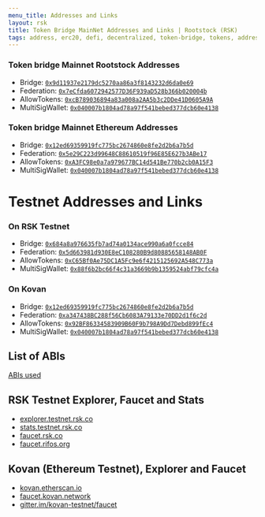 ```yaml
---
menu_title: Addresses and Links
layout: rsk
title: Token Bridge MainNet Addresses and Links | Rootstock (RSK)
tags: address, erc20, defi, decentralized, token-bridge, tokens, addresses, bridge, multisig, federation, quick-start, guides, tutorial, testnet, faucet, networks, dapps, tools, rsk, ethereum, smart-contracts, install, get-started, how-to, mainnet, sidechain, contracts
---
```



### Token bridge Mainnet Rootstock Addresses
  - Bridge: [`0x9d11937e2179dc5270aa86a3f8143232d6da0e69`](https://explorer.rsk.co/address/0x9d11937e2179dc5270aa86a3f8143232d6da0e69)
  - Federation: [`0x7eCfda6072942577D36F939aD528b366b020004b`](https://explorer.rsk.co/address/0x7ecfda6072942577d36f939ad528b366b020004b)
  - AllowTokens: [`0xcB789036894a83a008a2AA5b3c2DDe41D0605A9A`](https://explorer.rsk.co/address/0xcb789036894a83a008a2aa5b3c2dde41d0605a9a)
  - MultiSigWallet: [`0x040007b1804ad78a97f541bebed377dcb60e4138`](https://blockscout.com/rsk/mainnet/address/0x040007b1804aD78A97f541bEBED377dcb60E4138)

### Token bridge Mainnet Ethereum Addresses
  - Bridge: [`0x12ed69359919fc775bc2674860e8fe2d2b6a7b5d`](https://etherscan.io/address/0x12ed69359919fc775bc2674860e8fe2d2b6a7b5d)
  - Federation: [`0x5e29C223d99648C88610519f96E85E627b3ABe17`](https://etherscan.io/address/0x5e29C223d99648C88610519f96E85E627b3ABe17)
  - AllowTokens: [`0xA3FC98e0a7a979677BC14d541Be770b2cb0A15F3`](https://etherscan.io/address/0xa3fc98e0a7a979677bc14d541be770b2cb0a15f3)
  - MultiSigWallet: [`0x040007b1804ad78a97f541bebed377dcb60e4138`](https://etherscan.io/address/0x040007b1804ad78a97f541bebed377dcb60e4138)

# Testnet Addresses and Links

### On RSK Testnet

  - Bridge: [`0x684a8a976635fb7ad74a0134ace990a6a0fcce84`](https://explorer.testnet.rsk.co/address/0x684a8a976635fb7ad74a0134ace990a6a0fcce84)
  - Federation: [`0x5d663981d930E8eC108280B9d80885658148AB0F`](https://explorer.testnet.rsk.co/address/0x5d663981d930e8ec108280b9d80885658148ab0f)
  - AllowTokens: [`0xC65Bf0Ae75DC1A5Fc9e6f4215125692A548C773a`](https://explorer.testnet.rsk.co/address/0xc65bf0ae75dc1a5fc9e6f4215125692a548c773a)
  - MultiSigWallet: [`0x88f6b2bc66f4c31a3669b9b1359524abf79cfc4a`](https://explorer.testnet.rsk.co/address/0x88f6b2bc66f4c31a3669b9b1359524abf79cfc4a)


### On Kovan

  - Bridge: [`0x12ed69359919fc775bc2674860e8fe2d2b6a7b5d`](https://kovan.etherscan.io/address/0x12ed69359919fc775bc2674860e8fe2d2b6a7b5d)
  - Federation: [`0xa347438BC288f56Cb6083A79133e70DD2d1f6c2d`](https://kovan.etherscan.io/address/0xa347438BC288f56Cb6083A79133e70DD2d1f6c2d)
  - AllowTokens: [`0x92BF86334583909B60F9b798A9Dd7Debd899fEc4`](https://kovan.etherscan.io/address/0x92BF86334583909B60F9b798A9Dd7Debd899fEc4)
  - MultiSigWallet: [`0x040007b1804ad78a97f541bebed377dcb60e4138`](https://kovan.etherscan.io/address/0x040007b1804ad78a97f541bebed377dcb60e4138)

## List of ABIs

[ABIs used](https://github.com/rsksmart/tokenbridge/tree/master/bridge/abi)

## RSK Testnet Explorer, Faucet and Stats
- [explorer.testnet.rsk.co](https://explorer.testnet.rsk.co/)
- [stats.testnet.rsk.co](https://stats.testnet.rsk.co/)
- [faucet.rsk.co](https://faucet.rsk.co/)
- [faucet.rifos.org](https://faucet.rifos.org/)

## Kovan (Ethereum Testnet), Explorer and Faucet

- [kovan.etherscan.io](https://kovan.etherscan.io/)
- [faucet.kovan.network](https://faucet.kovan.network/)
- [gitter.im/kovan-testnet/faucet](https://gitter.im/kovan-testnet/faucet)
